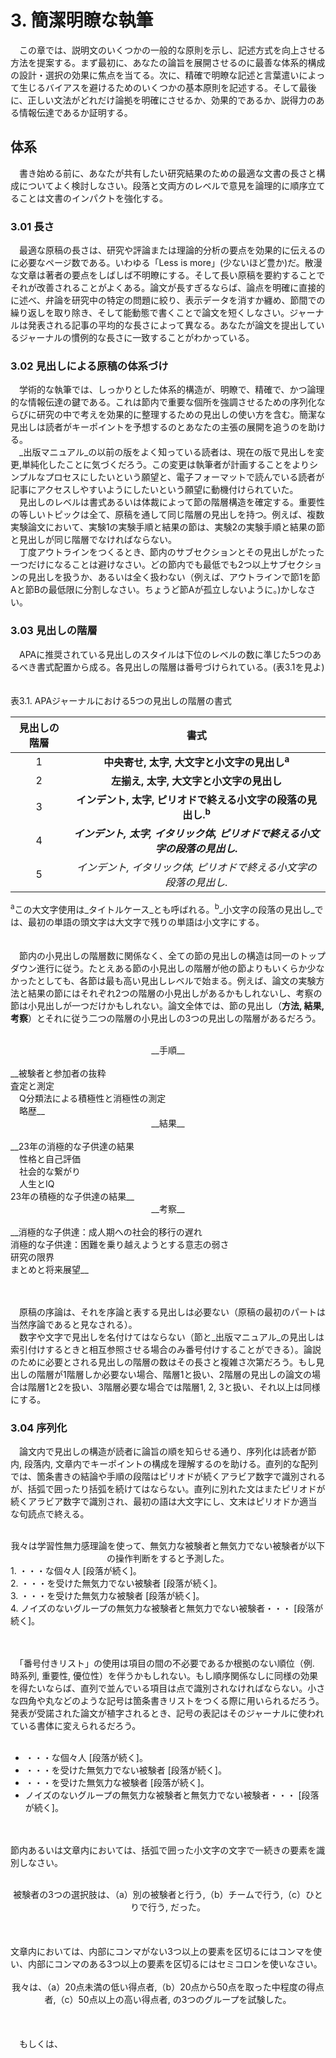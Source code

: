 # 3. 簡潔明瞭な執筆<br>
　この章では、説明文のいくつかの一般的な原則を示し、記述方式を向上させる方法を提案する。まず最初に、あなたの論旨を展開させるのに最善な体系的構成の設計・選択の効果に焦点を当てる。次に、精確で明瞭な記述と言葉遣いによって生じるバイアスを避けるためのいくつかの基本原則を記述する。そして最後に、正しい文法がどれだけ論拠を明確にさせるか、効果的であるか、説得力のある情報伝達であるか証明する。<br>
## 体系<br>
　書き始める前に、あなたが共有したい研究結果のための最適な文書の長さと構成についてよく検討しなさい。段落と文両方のレベルで意見を論理的に順序立てることは文書のインパクトを強化する。<br>
### 3.01 長さ<br>
　最適な原稿の長さは、研究や評論または理論的分析の要点を効果的に伝えるのに必要なページ数である。いわゆる「Less is more」(少ないほど豊か)だ。散漫な文章は著者の要点をしばしば不明瞭にする。そして長い原稿を要約することでそれが改善されることがよくある。論文が長すぎるならば、論点を明確に直接的に述べ、弁論を研究中の特定の問題に絞り、表示データを消すか纏め、節間での繰り返しを取り除き、そして能動態で書くことで論文を短くしなさい。ジャーナルは発表される記事の平均的な長さによって異なる。あなたが論文を提出しているジャーナルの慣例的な長さに一致することがわかっている。<br>
### 3.02 見出しによる原稿の体系づけ<br>
　学術的な執筆では、しっかりとした体系的構造が、明瞭で、精確で、かつ論理的な情報伝達の鍵である。これは節内で重要な個所を強調させるための序列化ならびに研究の中で考えを効果的に整理するための見出しの使い方を含む。簡潔な見出しは読者がキーポイントを予想するのとあなたの主張の展開を追うのを助ける。<br>
　_出版マニュアル_の以前の版をよく知っている読者は、現在の版で見出しを変更,単純化したことに気づくだろう。この変更は執筆者が計画することをよりシンプルなプロセスにしたいという願望と、電子フォーマットで読んでいる読者が記事にアクセスしやすいようにしたいという願望に動機付けられていた。<br>
　見出しのレベルは書式あるいは体裁によって節の階層構造を確定する。重要性の等しいトピックは全て、原稿を通して同じ階層の見出しを持つ。例えば、複数実験論文において、実験1の実験手順と結果の節は、実験2の実験手順と結果の節と見出しが同じ階層でなければならない。<br>
　丁度アウトラインをつくるとき、節内のサブセクションとその見出しがたった一つだけになることは避けなさい。どの節内でも最低でも2つ以上サブセクションの見出しを扱うか、あるいは全く扱わない（例えば、アウトラインで節1を節Aと節Bの最低限に分割しなさい。ちょうど節Aが孤立しないように。)かしなさい。<br>
### 3.03 見出しの階層<br>
　APAに推奨されている見出しのスタイルは下位のレベルの数に準じた5つのあるべき書式配置から成る。各見出しの階層は番号づけられている。(表3.1を見よ)<br><br><br>
    表3.1. APAジャーナルにおける5つの見出しの階層の書式

| 見出しの階層 |                                    書式                                    |
|:--------------:|:--------------------------------------------------------------------------:|
|       1        |                   __中央寄せ, 太字, 大文字と小文字の見出し<sup>a</sup>__                   |
|       2        |                  __左揃え, 太字, 大文字と小文字の見出し__                  |
|       3        |         __インデント, 太字, ピリオドで終える小文字の段落の見出し.<sup>b</sup>__         |
|       4        | ___インデント, 太字, イタリック体, ピリオドで終える小文字の段落の見出し.___ |
|       5        |      _インデント, イタリック体, ピリオドで終える小文字の段落の見出し._      |
<sup>a</sup>この大文字使用は_タイトルケース_とも呼ばれる。<sup>b</sup>_小文字の段落の見出し_では、最初の単語の頭文字は大文字で残りの単語は小文字にする。<br><br><br>
　節内の小見出しの階層数に関係なく、全ての節の見出しの構造は同一のトップダウン進行に従う。たとえある節の小見出しの階層が他の節よりもいくらか少なかったとしても、各節は最も高い見出しレベルで始まる。例えば、論文の実験方法と結果の節にはそれぞれ2つの階層の小見出しがあるかもしれないし、考察の節は小見出しが一つだけかもしれない。論文全体では、節の見出し（__方法, 結果, 考察__）とそれに従う二つの階層の小見出しの3つの見出しの階層があるだろう。<br><br>
<div style="text-align: center;">__手順__</div><br>
__被験者と参加者の抜粋<br>
査定と測定<br>
　Q分類法による積極性と消極性の測定<br>
　略歴__<br>
<div style="text-align: center;">__結果__</div><br>
__23年の消極的な子供達の結果<br>
　性格と自己評価<br>
　社会的な繋がり<br>
　人生とIQ<br>
23年の積極的な子供達の結果__<br>
<div style="text-align: center;">__考察__</div><br>
__消極的な子供達：成人期への社会的移行の遅れ<br>
消極的な子供達：困難を乗り越えようとする意志の弱さ<br>
研究の限界<br>
まとめと将来展望__<br><br><br>

　原稿の序論は、それを序論と表する見出しは必要ない（原稿の最初のパートは当然序論であると見なされる）。<br>
　数字や文字で見出しを名付けてはならない（節と_出版マニュアル_の見出しは索引付けするときと相互参照させる場合のみ番号付けすることができる）。論説のために必要とされる見出しの階層の数はその長さと複雑さ次第だろう。もし見出しの階層が1階層しか必要ない場合、階層1と扱い、2階層の見出しの論文の場合は階層1と2を扱い、3階層必要な場合では階層1, 2, 3と扱い、それ以上は同様にする。<br>
### 3.04 序列化<br>
　論文内で見出しの構造が読者に論旨の順を知らせる通り、序列化は読者が節内, 段落内, 文章内でキーポイントの構成を理解するのを助ける。直列的な配列では、箇条書きの結論や手順の段階はピリオドが続くアラビア数字で識別されるが、括弧で囲ったり括弧を続けてはならない。直列に別れた文はまたピリオドが続くアラビア数字で識別され、最初の語は大文字にし、文末はピリオドか適当な句読点で終える。<br><br>

  <div style="text-align: center;">我々は学習性無力感理論を使って、無気力な被験者と無気力でない被験者が以下の操作判断をすると予測した。</div>
  1. ・・・な個々人 [段落が続く]。<br>
  2. ・・・を受けた無気力でない被験者 [段落が続く]。<br>
  3. ・・・を受けた無気力な被験者 [段落が続く]。<br>
  4. ノイズのないグループの無気力な被験者と無気力でない被験者・・・ [段落が続く]。<br><br><br>

　「番号付きリスト」の使用は項目の間の不必要であるか根拠のない順位（例. 時系列, 重要性, 優位性）を伴うかもしれない。もし順序関係なしに同様の効果を得たいならば、直列で並んでいる項目は点で識別されなければならない。小さな四角や丸などのような記号は箇条書きリストをつくる際に用いられるだろう。発表が受諾された論文が植字されるとき、記号の表記はそのジャーナルに使われている書体に変えられるだろう。<br><br>
  - ・・・な個々人 [段落が続く]。<br>
  - ・・・を受けた無気力でない被験者 [段落が続く]。<br>
  - ・・・を受けた無気力な被験者 [段落が続く]。<br>
  - ノイズのないグループの無気力な被験者と無気力でない被験者・・・ [段落が続く]。<br><br><br>

節内あるいは文章内においては、括弧で囲った小文字の文字で一続きの要素を識別しなさい。<br><br>
<div style="text-align: center;">被験者の3つの選択肢は、（a）別の被験者と行う,（b）チームで行う,（c）ひとりで行う, だった。</div><br><br><br>
文章内においては、内部にコンマがない3つ以上の要素を区切るにはコンマを使い、内部にコンマのある3つ以上の要素を区切るにはセミコロンを使いなさい。<br><br>
<div style="text-align: center;">我々は、（a）20点未満の低い得点者,（b）20点から50点を取った中程度の得点者,（c）50点以上の高い得点者, の3つのグループを試験した。</div><br><br><br>
　もしくは、
